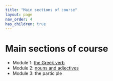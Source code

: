 ```yaml
---
title: "Main sections of course"
layout: page
nav_order: 4
has_children: true
---
```



# Main sections of course


- Module 1: [the Greek verb](./greekverb/)
- Module 2: [nouns and adjectives](./noun/)
- Module 3: the participle